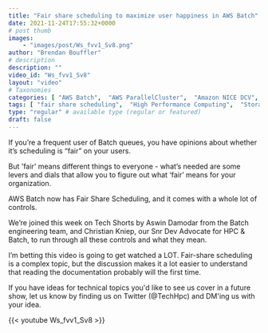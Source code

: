 ```yaml
---
title: "Fair share scheduling to maximize user happiness in AWS Batch"
date: 2021-11-24T17:55:32+0000
# post thumb
images:
    - "images/post/Ws_fvv1_Sv8.png"
author: "Brendan Bouffler"
# description
description: ""
video_id: "Ws_fvv1_Sv8"
layout: "video"
# Taxonomies
categories: [ "AWS Batch",  "AWS ParallelCluster",  "Amazon NICE DCV",  "Life Sciences", ]
tags: [ "fair share scheduling",  "High Performance Computing",  "Storage",  "aws batch",  "DCV",  "Covid-19",  "reservations",  "batch",  "HPC",  "Lustre",  "vizualization",  "EC2",  "Schedulers",  "ParallelCluster",  "GPUs",  "virtualization",  "fair share",  "CPUs",  "techshorts", ]
type: "regular" # available type (regular or featured)
draft: false
---
```


If you’re a frequent user of Batch queues, you have opinions about whether it’s scheduling is “fair” on your users.

But 'fair' means different things to everyone - what’s needed are some levers and dials that allow you to figure out what ‘fair’ means for your organization.

AWS Batch now has Fair Share Scheduling, and it comes with a whole lot of controls.

We’re joined this week on Tech Shorts by Aswin Damodar from the Batch engineering team, and Christian Kniep, our Snr Dev Advocate for HPC & Batch, to run through all these controls and what they mean.

I’m betting this video is going to get watched a LOT. Fair-share scheduling is a complex topic, but the discussion makes it a lot easier to understand that reading the documentation probably will the first time.

If you have ideas for technical topics you'd like to see us cover in a future show, let us know by finding us on Twitter (@TechHpc) and DM'ing us with your idea.

{{< youtube Ws_fvv1_Sv8 >}}